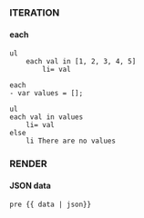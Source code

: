 ### ITERATION
#### each
````
ul
    each val in [1, 2, 3, 4, 5]
        li= val
````
````
each
- var values = [];
````
````
ul
each val in values
    li= val
else
    li There are no values
````
### RENDER
#### JSON data
````
pre {{ data | json}}
````
